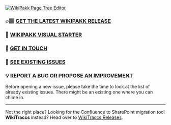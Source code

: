 [![WikiPakk Page Tree Editor](https://www.wikitransformationproject.com/docs/wikipakk-reference/wikipakk-quick-start/wikitraccs-wikipakk-2-order-pages.gif)](https://www.wikitransformationproject.com/docs/wikipakk-reference/wikipakk-quick-start/)

### 👉🏽 [GET THE LATEST WIKIPAKK RELEASE](https://github.com/WikiTransformationProject/wikitraccs-wikipakk-releases/releases)
### 📖 [WIKIPAKK VISUAL STARTER](https://www.wikitransformationproject.com/docs/wikipakk-reference/wikipakk-quick-start)
### 📨 [GET IN TOUCH](https://www.wikitransformationproject.com/contact)
### 🚩 [SEE EXISTING ISSUES](https://github.com/WikiTransformationProject/wikitraccs-wikipakk-releases/issues)
### 💡 [REPORT A BUG OR PROPOSE AN IMPROVEMENT](https://github.com/WikiTransformationProject/wikitraccs-wikipakk-releases/issues/new)

Before opening a new issue, please take the time to look at the list of already existing issues. There might be an existing one where you can chime in.

---

Not the right place? Looking for the Confluence to SharePoint migration tool **WikiTraccs** instead? Head over to [WikiTraccs Releases](https://github.com/WikiTransformationProject/wikitraccs-releases).
